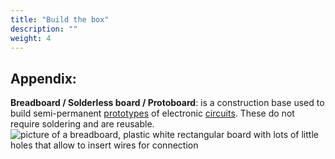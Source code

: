```yaml
---
title: "Build the box"
description: ""
weight: 4
---
```


## Appendix:

**Breadboard / Solderless board / Protoboard**: is a construction base used to build semi-permanent [prototypes](https://en.wikipedia.org/wiki/Prototype) of electronic [circuits](https://en.wikipedia.org/wiki/Electronic_circuit). These do not require soldering and are reusable.
![picture of a breadboard, plastic white rectangular board with lots of little holes that allow to insert wires for connection](../img/breadboard.png)